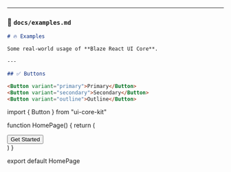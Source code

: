
---

### 📌 `docs/examples.md`
```markdown
# 🔥 Examples

Some real-world usage of **Blaze React UI Core**.

---

## ✅ Buttons

<Button variant="primary">Primary</Button>
<Button variant="secondary">Secondary</Button>
<Button variant="outline">Outline</Button>

```

import { Button } from "ui-core-kit"

function HomePage() {
  return (
    <div className="p-6">
      <Button variant="primary">Get Started</Button>
    </div>
  )
}

export default HomePage
